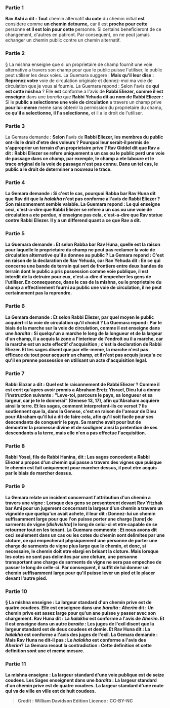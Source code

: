 
### Partie 1
<b>Rav Ashi a dit : Tout</b> chemin alternatif <b>du cote</b> du chemin initial <b>est</b> considere comme <b>un chemin detourne,</b> car il est <b>proche pour cette</b> personne <b>et il est loin pour cette</b> personne. Si certains beneficieront de ce changement, d'autres en patiront. Par consequent, on ne peut jamais echanger un chemin public contre un chemin alternatif.

### Partie 2
§ La mishna enseigne que si un proprietaire de champ fournit une voie alternative a travers son champ pour que le public puisse l'utiliser, le public peut utiliser les deux voies. La Guemara suggere : <b>Mais qu'il leur dise : Reprenez votre</b> voie de circulation originale et donnez-moi ma</b> voie de circulation que je vous ai fournie. La Guemara repond : Selon l'avis de <b>qui</b> <b>est cette mishna</b> ? Elle <b>est</b> conforme a l'avis de <b>Rabbi Eliezer, comme il est enseigne</b> dans une <i>baraita</i> que <b>Rabbi Yehuda dit au nom de Rabbi Eliezer : </b> Si le <b>public a selectionne une voie de circulation</b> a travers un champ prive <b>pour lui-meme</b> meme sans obtenir la permission du proprietaire du champ, <b>ce qu'il a selectionne, il l'a selectionne,</b> et il a le droit de l'utiliser.

### Partie 3
La Gemara demande : <b>Selon</b> l'avis de <b>Rabbi Eliezer, les membres du <b>public</b> ont-ils le droit d'etre des <b>voleurs ?</b> Pourquoi leur serait-il permis de s'approprier un terrain d'un proprietaire prive ? <b>Rav Giddel dit</b> que <b>Rav a dit :</b> Rabbi Eliezer se refere uniquement a un cas <b>ou</b> le public <b>perd une voie de passage dans ce champ,</b> par exemple, le champ a ete laboure et le trace original de la voie de passage n'est pas connu. Dans un tel cas, le public a le droit de determiner a nouveau le trace.

### Partie 4
La Gemara demande : <b>Si c'est le cas, pourquoi Rabba bar Rav Huna dit</b> que <b>Rav dit</b> que la <b><i>halakha</i></b> n'est <b>pas conforme</b> a l'avis de <b>Rabbi Eliezer ?</b> Son raisonnement semble valable. La Guemara repond : Le <b>qui enseigne ceci,</b> c'est-a-dire que Rabbi Eliezer se refere a un cas ou une voie de circulation a ete perdue, <b>n'enseigne pas cela,</b> c'est-a-dire que Rav statue contre Rabbi Eliezer. Il y a un differend quant a ce que Rav a dit.

### Partie 5
La Guemara demande : <b>Et</b> selon Rabba bar Rav Huna, <b>quelle est la raison</b> pour laquelle le proprietaire du champ ne peut pas reclamer la voie de circulation alternative qu'il a donnee au public ? La Gemara repond : C'est <b>en raison</b> de la declaration <b>de Rav Yehuda, car Rav Yehuda dit :</b> En ce qui concerne une bande de terrain qui sert de <b>frontiere</b> entre deux bandes de terrain <b>dont le public a pris possession</b> comme voie publique, <b>il est interdit de la detruire</b> pour eux, c'est-a-dire d'empecher les gens de l'utiliser. En consequence, dans le cas de la mishna, ou le proprietaire du champ a effectivement fourni au public une voie de circulation, il ne peut certainement pas la reprendre.

### Partie 6
La Gemara demande : <b>Et</b> selon <b>Rabbi Eliezer, par quel</b> moyen <b>le public acquiert-il</b> la voie de circulation qu'il choisit ? La Guemara repond : <b>Par le biais</b> de la <b>marche</b> sur la voie de circulation, <b>comme il est enseigne</b> dans une <i>baraita</i> : Si <b>quelqu'un a marche le long</b> de la <b>longueur et de la largeur d'un champ, il a acquis la zone</b> a l'interieur de <b>l'endroit ou il a marche,</b> car la marche est un acte effectif d'acquisition ; c'est <b>la declaration de Rabbi Eliezer. Et les sages disent</b> que par elle-meme, la <b>marche n'est pas</b> efficace <b>du tout</b> pour acquerir un champ, et il n'est pas acquis <b>jusqu'a ce qu'il en prenne possession</b> en utilisant un acte d'acquisition legal.

### Partie 7
<b>Rabbi Elazar a dit : Quel est le raisonnement de Rabbi Eliezer ? Comme il est ecrit</b> qu'apres avoir promis a Abraham Eretz Yisrael, Dieu lui a donne l'instruction suivante : <b>"Leve-toi, parcours le pays, sa longueur et sa largeur, car je te le donnerai"</b> (Genese 13, 17), afin qu'Abraham acquiere ainsi la terre. <b>Et les sages,</b> comment interpretent-ils ce verset ? Ils soutiennent que <b>la,</b> dans la Genese, c'est <b>en raison</b> de l'<b>amour de Dieu pour Abraham qu'il lui a dit</b> de faire <b>cela, afin qu'il soit facile pour ses descendants de conquerir</b> le pays. Sa marche avait pour but de demontrer la promesse divine et de souligner ainsi la pretention de ses descendants a la terre, mais elle n'en a pas effectue l'acquisition.

### Partie 8
<b>Rabbi Yosei, fils de Rabbi Hanina, dit : Les sages concedent a Rabbi Eliezer a propos d'un chemin</b> qui passe <b>a travers des vignes</b> que <b>puisque</b> le chemin <b>est fait</b> uniquement <b>pour marcher</b> dessus, <b>il peut etre acquis par</b> le biais de <b>marcher</b> dessus.

### Partie 9
La Gemara relate un incident concernant l'attribution d'un chemin a travers une vigne : <b>Lorsque des gens</b> <b>se presenterent devant Rav Yitzhak bar Ami</b> pour un jugement concernant la largeur d'un chemin a travers un vignoble que quelqu'un avait achete, <b>il leur dit : Donnez-lui</b> un chemin suffisamment large <b>pour que l'on puisse porter une charge [<i>tuna</i>] de sarments de vigne [<i>dishvishta</i>]</b> le long de celui-ci <b>et</b> etre capable de <b>se retourner</b> tout en les tenant. La Guemara commente : <b>Et nous avons dit</b> ceci <b>seulement</b> dans un cas <b>ou les cotes du chemin <b>sont delimites par une cloture,</b> ce qui empecherait physiquement une personne de porter une charge de sarments de vigne plus large que le chemin, et donc, si necessaire, le chemin doit etre elargi en brisant la cloture. <b>Mais</b> lorsque les cotes <b>ne sont pas delimites par une cloture,</b> une personne transportant une charge de sarments de vigne ne sera pas empechee de passer le long de celle-ci. Par consequent, il suffit de lui donner un chemin suffisamment large <b>pour qu'il puisse lever</b> un <b>pied et le placer</b> devant l'autre <b>pied.</b>

### Partie 10
§ La mishna enseigne : La largeur standard d'un <b>chemin prive</b> est de <b>quatre coudees. Elle est enseignee</b> dans une <i>baraita</i> : <b><i>Aherim</i> dit :</b> Un chemin prive est assez large <b>pour qu'un ane puisse y passer</b> <b>avec son chargement. Rav Huna dit :</b> La <b><i>halakha</i></b> est <b>conforme</b> a l'avis de <b><i>Aherim</i>. Et il est enseigne</b> dans <b>un autre</b> <i>baraita</i> : <b>Les juges de l'exil disent</b> que la largeur standard est de <b>deux coudees et demie</b>. Et Rav Huna dit :</b> La <b><i>halakha</i></b> est <b>conforme</b> a l'avis des <b>juges de l'exil.</b> La Gemara demande : <b>Mais Rav Huna ne dit-il pas :</b> Le <b><i>halakha</i></b> est <b>conforme</b> a l'avis des <b><i>Aherim</i>?</b> La Gemara resout la contradiction : <b>Cette</b> definition <b>et cette</b> definition <b>sont une</b> et meme <b>mesure.</b>

### Partie 11
La mishna enseigne : La largeur standard d'une <b>voie publique</b> est de <b>seize coudees. Les Sages enseignent</b> dans une <i>baraita</i> : La largeur standard d'un <b>chemin prive</b> est de <b>quatre coudees.</b> La largeur standard d'une <b>route</b> qui va <b>de ville en ville</b> est de <b>huit coudees.</b>

>Credit : William Davidson Edition
>Licence : CC-BY-NC